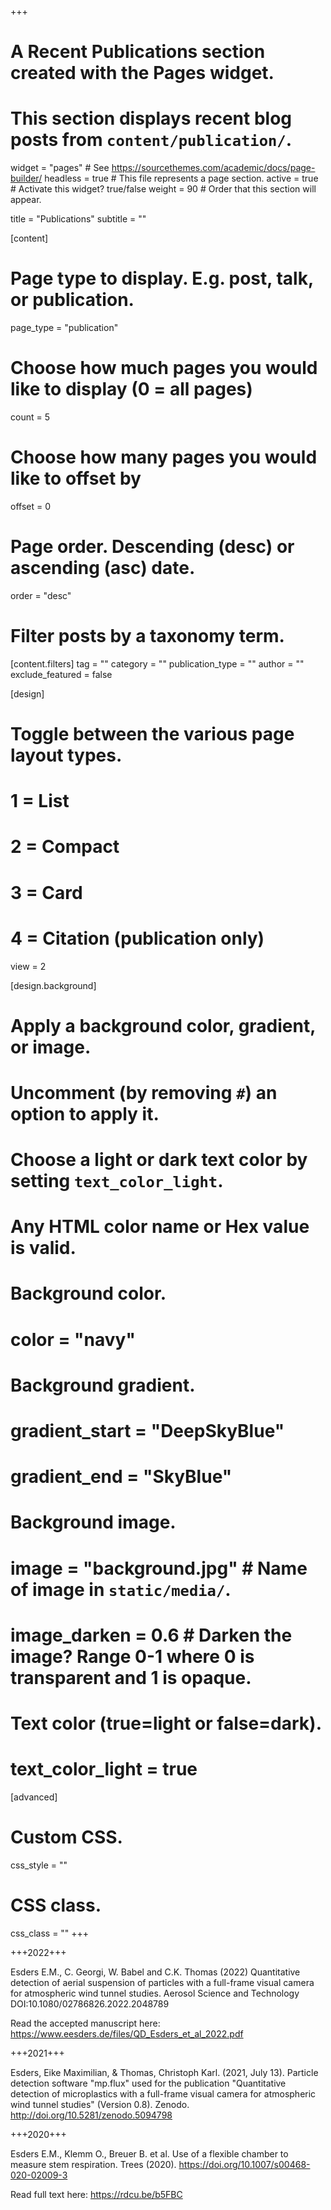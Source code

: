 +++
# A Recent Publications section created with the Pages widget.
# This section displays recent blog posts from `content/publication/`.

widget = "pages"  # See https://sourcethemes.com/academic/docs/page-builder/
headless = true  # This file represents a page section.
active = true  # Activate this widget? true/false
weight = 90  # Order that this section will appear.

title = "Publications"
subtitle = ""

[content]
  # Page type to display. E.g. post, talk, or publication.
  page_type = "publication"
  
  # Choose how much pages you would like to display (0 = all pages)
  count = 5
  
  # Choose how many pages you would like to offset by
  offset = 0

  # Page order. Descending (desc) or ascending (asc) date.
  order = "desc"

  # Filter posts by a taxonomy term.
  [content.filters]
    tag = ""
    category = ""
    publication_type = ""
    author = ""
    exclude_featured = false
  
[design]
  # Toggle between the various page layout types.
  #   1 = List
  #   2 = Compact
  #   3 = Card
  #   4 = Citation (publication only)
  view = 2
  
[design.background]
  # Apply a background color, gradient, or image.
  #   Uncomment (by removing `#`) an option to apply it.
  #   Choose a light or dark text color by setting `text_color_light`.
  #   Any HTML color name or Hex value is valid.
    
  # Background color.
  # color = "navy"
  
  # Background gradient.
  # gradient_start = "DeepSkyBlue"
  # gradient_end = "SkyBlue"
  
  # Background image.
  # image = "background.jpg"  # Name of image in `static/media/`.
  # image_darken = 0.6  # Darken the image? Range 0-1 where 0 is transparent and 1 is opaque.

  # Text color (true=light or false=dark).
  # text_color_light = true  
  
[advanced]
 # Custom CSS. 
 css_style = ""
 
 # CSS class.
 css_class = ""
+++

+++2022+++

Esders E.M., C. Georgi, W. Babel and C.K. Thomas (2022) Quantitative detection of aerial suspension of particles with a full-frame visual camera for atmospheric wind tunnel studies. Aerosol Science and Technology DOI:10.1080/02786826.2022.2048789

Read the accepted manuscript here: https://www.eesders.de/files/QD_Esders_et_al_2022.pdf

+++2021+++

Esders, Eike Maximilian, & Thomas, Christoph Karl. (2021, July 13). Particle detection software "mp.flux" used for the publication "Quantitative detection of microplastics with a full-frame visual camera for atmospheric wind tunnel studies" (Version 0.8). Zenodo. http://doi.org/10.5281/zenodo.5094798

+++2020+++

Esders E.M., Klemm O., Breuer B. et al. Use of a flexible chamber to measure stem respiration. Trees (2020). https://doi.org/10.1007/s00468-020-02009-3

Read full text here: https://rdcu.be/b5FBC

  
